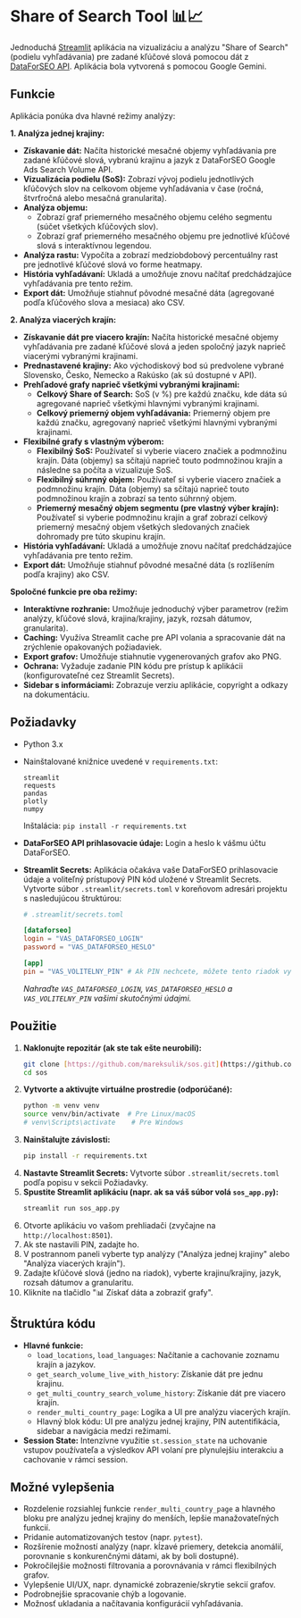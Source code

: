 # Share of Search Tool 📊📈

Jednoduchá [Streamlit](https://streamlit.io/) aplikácia na vizualizáciu a analýzu "Share of Search" (podielu vyhľadávania) pre zadané kľúčové slová pomocou dát z [DataForSEO API](https://dataforseo.com/). Aplikácia bola vytvorená s pomocou Google Gemini.

## Funkcie

Aplikácia ponúka dva hlavné režimy analýzy:

**1. Analýza jednej krajiny:**
* **Získavanie dát:** Načíta historické mesačné objemy vyhľadávania pre zadané kľúčové slová, vybranú krajinu a jazyk z DataForSEO Google Ads Search Volume API.
* **Vizualizácia podielu (SoS):** Zobrazí vývoj podielu jednotlivých kľúčových slov na celkovom objeme vyhľadávania v čase (ročná, štvrťročná alebo mesačná granularita).
* **Analýza objemu:**
    * Zobrazí graf priemerného mesačného objemu celého segmentu (súčet všetkých kľúčových slov).
    * Zobrazí graf priemerného mesačného objemu pre jednotlivé kľúčové slová s interaktívnou legendou.
* **Analýza rastu:** Vypočíta a zobrazí medziobdobový percentuálny rast pre jednotlivé kľúčové slová vo forme heatmapy.
* **História vyhľadávaní:** Ukladá a umožňuje znovu načítať predchádzajúce vyhľadávania pre tento režim.
* **Export dát:** Umožňuje stiahnuť pôvodné mesačné dáta (agregované podľa kľúčového slova a mesiaca) ako CSV.

**2. Analýza viacerých krajín:**
* **Získavanie dát pre viacero krajín:** Načíta historické mesačné objemy vyhľadávania pre zadané kľúčové slová a jeden spoločný jazyk naprieč viacerými vybranými krajinami.
* **Prednastavené krajiny:** Ako východiskový bod sú predvolene vybrané Slovensko, Česko, Nemecko a Rakúsko (ak sú dostupné v API).
* **Prehľadové grafy naprieč všetkými vybranými krajinami:**
    * **Celkový Share of Search:** SoS (v %) pre každú značku, kde dáta sú agregované naprieč všetkými hlavnými vybranými krajinami.
    * **Celkový priemerný objem vyhľadávania:** Priemerný objem pre každú značku, agregovaný naprieč všetkými hlavnými vybranými krajinami.
* **Flexibilné grafy s vlastným výberom:**
    * **Flexibilný SoS:** Používateľ si vyberie viacero značiek a podmnožinu krajín. Dáta (objemy) sa sčítajú naprieč touto podmnožinou krajín a následne sa počíta a vizualizuje SoS.
    * **Flexibilný súhrnný objem:** Používateľ si vyberie viacero značiek a podmnožinu krajín. Dáta (objemy) sa sčítajú naprieč touto podmnožinou krajín a zobrazí sa tento súhrnný objem.
    * **Priemerný mesačný objem segmentu (pre vlastný výber krajín):** Používateľ si vyberie podmnožinu krajín a graf zobrazí celkový priemerný mesačný objem všetkých sledovaných značiek dohromady pre túto skupinu krajín.
* **História vyhľadávaní:** Ukladá a umožňuje znovu načítať predchádzajúce vyhľadávania pre tento režim.
* **Export dát:** Umožňuje stiahnuť pôvodné mesačné dáta (s rozlíšením podľa krajiny) ako CSV.

**Spoločné funkcie pre oba režimy:**
* **Interaktívne rozhranie:** Umožňuje jednoduchý výber parametrov (režim analýzy, kľúčové slová, krajina/krajiny, jazyk, rozsah dátumov, granularita).
* **Caching:** Využíva Streamlit cache pre API volania a spracovanie dát na zrýchlenie opakovaných požiadaviek.
* **Export grafov:** Umožňuje stiahnutie vygenerovaných grafov ako PNG.
* **Ochrana:** Vyžaduje zadanie PIN kódu pre prístup k aplikácii (konfigurovateľné cez Streamlit Secrets).
* **Sidebar s informáciami:** Zobrazuje verziu aplikácie, copyright a odkazy na dokumentáciu.

## Požiadavky

* Python 3.x
* Nainštalované knižnice uvedené v `requirements.txt`:
    ```
    streamlit
    requests
    pandas
    plotly
    numpy
    ```
    Inštalácia: `pip install -r requirements.txt`
* **DataForSEO API prihlasovacie údaje:** Login a heslo k vášmu účtu DataForSEO.
* **Streamlit Secrets:** Aplikácia očakáva vaše DataForSEO prihlasovacie údaje a voliteľný prístupový PIN kód uložené v Streamlit Secrets. Vytvorte súbor `.streamlit/secrets.toml` v koreňovom adresári projektu s nasledujúcou štruktúrou:

    ```toml
    # .streamlit/secrets.toml

    [dataforseo]
    login = "VAS_DATAFORSEO_LOGIN"
    password = "VAS_DATAFORSEO_HESLO"

    [app]
    pin = "VAS_VOLITELNY_PIN" # Ak PIN nechcete, môžete tento riadok vynechať alebo nechať prázdny, ale potom upravte logiku v kóde.
    ```

    *Nahraďte `VAS_DATAFORSEO_LOGIN`, `VAS_DATAFORSEO_HESLO` a `VAS_VOLITELNY_PIN` vašimi skutočnými údajmi.*

## Použitie

1.  **Naklonujte repozitár (ak ste tak ešte neurobili):**
    ```bash
    git clone [https://github.com/mareksulik/sos.git](https://github.com/mareksulik/sos.git) # Nahraďte správnou URL vášho repozitára
    cd sos 
    ```
2.  **Vytvorte a aktivujte virtuálne prostredie (odporúčané):**
    ```bash
    python -m venv venv
    source venv/bin/activate  # Pre Linux/macOS
    # venv\Scripts\activate    # Pre Windows
    ```
3.  **Nainštalujte závislosti:**
    ```bash
    pip install -r requirements.txt
    ```
4.  **Nastavte Streamlit Secrets:** Vytvorte súbor `.streamlit/secrets.toml` podľa popisu v sekcii Požiadavky.
5.  **Spustite Streamlit aplikáciu (napr. ak sa váš súbor volá `sos_app.py`):**
    ```bash
    streamlit run sos_app.py 
    ```
6.  Otvorte aplikáciu vo vašom prehliadači (zvyčajne na `http://localhost:8501`).
7.  Ak ste nastavili PIN, zadajte ho.
8.  V postrannom paneli vyberte typ analýzy ("Analýza jednej krajiny" alebo "Analýza viacerých krajín").
9.  Zadajte kľúčové slová (jedno na riadok), vyberte krajinu/krajiny, jazyk, rozsah dátumov a granularitu.
10. Kliknite na tlačidlo "📊 Získať dáta a zobraziť grafy".

## Štruktúra kódu

* **Hlavné funkcie:**
    * `load_locations`, `load_languages`: Načítanie a cachovanie zoznamu krajín a jazykov.
    * `get_search_volume_live_with_history`: Získanie dát pre jednu krajinu.
    * `get_multi_country_search_volume_history`: Získanie dát pre viacero krajín.
    * `render_multi_country_page`: Logika a UI pre analýzu viacerých krajín.
    * Hlavný blok kódu: UI pre analýzu jednej krajiny, PIN autentifikácia, sidebar a navigácia medzi režimami.
* **Session State:** Intenzívne využitie `st.session_state` na uchovanie vstupov používateľa a výsledkov API volaní pre plynulejšiu interakciu a cachovanie v rámci session.

## Možné vylepšenia

* Rozdelenie rozsiahlej funkcie `render_multi_country_page` a hlavného bloku pre analýzu jednej krajiny do menších, lepšie manažovateľných funkcií.
* Pridanie automatizovaných testov (napr. `pytest`).
* Rozšírenie možností analýzy (napr. kĺzavé priemery, detekcia anomálií, porovnanie s konkurenčnými dátami, ak by boli dostupné).
* Pokročilejšie možnosti filtrovania a porovnávania v rámci flexibilných grafov.
* Vylepšenie UI/UX, napr. dynamické zobrazenie/skrytie sekcií grafov.
* Podrobnejšie spracovanie chýb a logovanie.
* Možnosť ukladania a načítavania konfigurácií vyhľadávania.